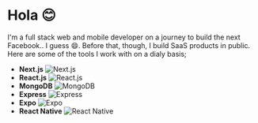 # Hola 😊

I'm a full stack web and mobile developer on a journey to build the next Facebook.. I guess 😄.
Before that, though, I build SaaS products in public. Here are some of the tools I work with on a dialy basis;

- **Next.js** ![Next.js](https://img.shields.io/badge/Next.js-000000?style=flat&logo=next.js&logoColor=white)
- **React.js** ![React.js](https://img.shields.io/badge/React.js-61DAFB?style=flat&logo=react&logoColor=black)
- **MongoDB** ![MongoDB](https://img.shields.io/badge/MongoDB-47A248?style=flat&logo=mongodb&logoColor=white)
- **Express** ![Express](https://img.shields.io/badge/Express.js-000000?style=flat&logo=express&logoColor=white)
- **Expo** ![Expo](https://img.shields.io/badge/Expo-000020?style=flat&logo=expo&logoColor=white)
- **React Native** ![React Native](https://img.shields.io/badge/React_Native-20232A?style=flat&logo=react&logoColor=61DAFB)
